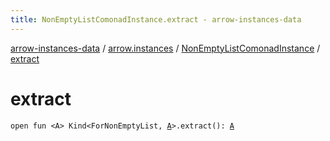 ```yaml
---
title: NonEmptyListComonadInstance.extract - arrow-instances-data
---
```


[arrow-instances-data](../../index.html) / [arrow.instances](../index.html) / [NonEmptyListComonadInstance](index.html) / [extract](./extract.html)

# extract

`open fun <A> Kind<ForNonEmptyList, `[`A`](extract.html#A)`>.extract(): `[`A`](extract.html#A)